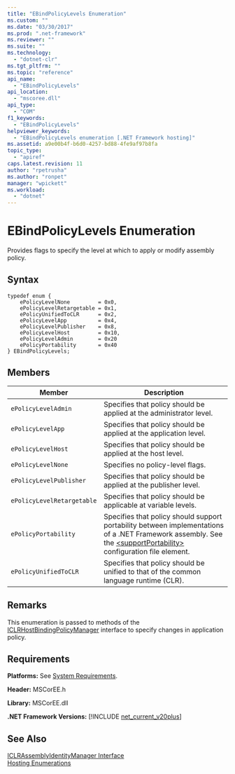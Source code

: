 ```yaml
---
title: "EBindPolicyLevels Enumeration"
ms.custom: ""
ms.date: "03/30/2017"
ms.prod: ".net-framework"
ms.reviewer: ""
ms.suite: ""
ms.technology: 
  - "dotnet-clr"
ms.tgt_pltfrm: ""
ms.topic: "reference"
api_name: 
  - "EBindPolicyLevels"
api_location: 
  - "mscoree.dll"
api_type: 
  - "COM"
f1_keywords: 
  - "EBindPolicyLevels"
helpviewer_keywords: 
  - "EBindPolicyLevels enumeration [.NET Framework hosting]"
ms.assetid: a9e00b4f-b6d0-4257-bd88-4fe9af97b8fa
topic_type: 
  - "apiref"
caps.latest.revision: 11
author: "rpetrusha"
ms.author: "ronpet"
manager: "wpickett"
ms.workload: 
  - "dotnet"
---
```

# EBindPolicyLevels Enumeration
Provides flags to specify the level at which to apply or modify assembly policy.  
  
## Syntax  
  
```  
typedef enum {  
    ePolicyLevelNone         = 0x0,  
    ePolicyLevelRetargetable = 0x1,  
    ePolicyUnifiedToCLR      = 0x2,  
    ePolicyLevelApp          = 0x4,  
    ePolicyLevelPublisher    = 0x8,  
    ePolicyLevelHost         = 0x10,  
    ePolicyLevelAdmin        = 0x20  
    ePolicyPortability       = 0x40  
} EBindPolicyLevels;  
```  
  
## Members  
  
|Member|Description|  
|------------|-----------------|  
|`ePolicyLevelAdmin`|Specifies that policy should be applied at the administrator level.|  
|`ePolicyLevelApp`|Specifies that policy should be applied at the application level.|  
|`ePolicyLevelHost`|Specifies that policy should be applied at the host level.|  
|`ePolicyLevelNone`|Specifies no policy-level flags.|  
|`ePolicyLevelPublisher`|Specifies that policy should be applied at the publisher level.|  
|`ePolicyLevelRetargetable`|Specifies that policy should be applicable at variable levels.|  
|`ePolicyPortability`|Specifies that policy should support portability between implementations of a .NET Framework assembly. See the [\<supportPortability>](../../../../docs/framework/configure-apps/file-schema/runtime/supportportability-element.md) configuration file element.|  
|`ePolicyUnifiedToCLR`|Specifies that policy should be unified to that of the common language runtime (CLR).|  
  
## Remarks  
 This enumeration is passed to methods of the [ICLRHostBindingPolicyManager](../../../../docs/framework/unmanaged-api/hosting/iclrhostbindingpolicymanager-interface.md) interface to specify changes in application policy.  
  
## Requirements  
 **Platforms:** See [System Requirements](../../../../docs/framework/get-started/system-requirements.md).  
  
 **Header:** MSCorEE.h  
  
 **Library:** MSCorEE.dll  
  
 **.NET Framework Versions:** [!INCLUDE [net_current_v20plus](../../../../includes/net-current-v20plus-md.md)]  
  
## See Also  
 [ICLRAssemblyIdentityManager Interface](../../../../docs/framework/unmanaged-api/hosting/iclrassemblyidentitymanager-interface.md)  
 [Hosting Enumerations](../../../../docs/framework/unmanaged-api/hosting/hosting-enumerations.md)
